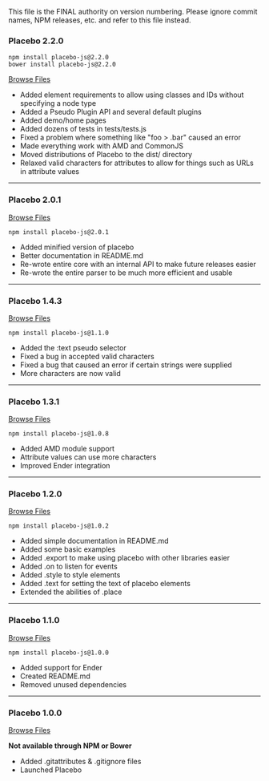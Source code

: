 This file is the FINAL authority on version numbering. Please ignore commit names, NPM releases, etc. and refer to this file instead.

### Placebo 2.2.0
```
npm install placebo-js@2.2.0
bower install placebo-js@2.2.0
```
[Browse Files](https://github.com/dmnevius/Placebo)

* Added element requirements to allow using classes and IDs without specifying a node type
* Added a Pseudo Plugin API and several default plugins
* Added demo/home pages
* Added dozens of tests in tests/tests.js
* Fixed a problem where something like "foo > .bar" caused an error
* Made everything work with AMD and CommonJS
* Moved distributions of Placebo to the dist/ directory
* Relaxed valid characters for attributes to allow for things such as URLs in attribute values

___

### Placebo 2.0.1

[Browse Files](https://github.com/dmnevius/Placebo/tree/9e536f3e269eba6de97a3d29a15d622b96f270d6)
```
npm install placebo-js@2.0.1
```
* Added minified version of placebo
* Better documentation in README.md
* Re-wrote entire core with an internal API to make future releases easier
* Re-wrote the entire parser to be much more efficient and usable
___

### Placebo 1.4.3

[Browse Files](https://github.com/dmnevius/Placebo/tree/1cb1c926e197e1d7f77ae8e9e13e767e02481df9)
```
npm install placebo-js@1.1.0
```
* Added the :text pseudo selector
* Fixed a bug in accepted valid characters
* Fixed a bug that caused an error if certain strings were supplied
* More characters are now valid
___

### Placebo 1.3.1

[Browse Files](https://github.com/dmnevius/Placebo/tree/d8a3e77c1a79bbed397f5ab58823b35ca9aeaa30)
```
npm install placebo-js@1.0.8
```
* Added AMD module support
* Attribute values can use more characters
* Improved Ender integration
___

### Placebo 1.2.0
[Browse Files](https://github.com/dmnevius/Placebo/tree/4b90906b7f02e1536b867f313ae023c52774b8e9)
```
npm install placebo-js@1.0.2
```
* Added simple documentation in README.md
* Added some basic examples
* Added .export to make using placebo with other libraries easier
* Added .on to listen for events
* Added .style to style elements
* Added .text for setting the text of placebo elements
* Extended the abilities of .place
___

### Placebo 1.1.0
[Browse Files](https://github.com/dmnevius/Placebo/tree/b9b9848fa91c8a62432dfb7d99a72a7e4b8254e9)
```
npm install placebo-js@1.0.0
```
* Added support for Ender
* Created README.md
* Removed unused dependencies
___

### Placebo 1.0.0
[Browse Files](https://github.com/dmnevius/Placebo/tree/0c6118bf829d119d5d5fa8620167f38a178f807c)

__Not available through NPM or Bower__
* Added .gitattributes & .gitignore files
* Launched Placebo
